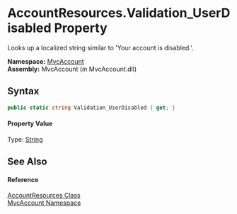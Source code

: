 AccountResources.Validation_UserDisabled Property
=================================================
Looks up a localized string similar to 'Your account is disabled.'.

**Namespace:** [MvcAccount][1]  
**Assembly:** MvcAccount (in MvcAccount.dll)

Syntax
------

```csharp
public static string Validation_UserDisabled { get; }
```

#### Property Value
Type: [String][2]

See Also
--------

#### Reference
[AccountResources Class][3]  
[MvcAccount Namespace][1]  

[1]: ../README.md
[2]: http://msdn.microsoft.com/en-us/library/s1wwdcbf
[3]: README.md